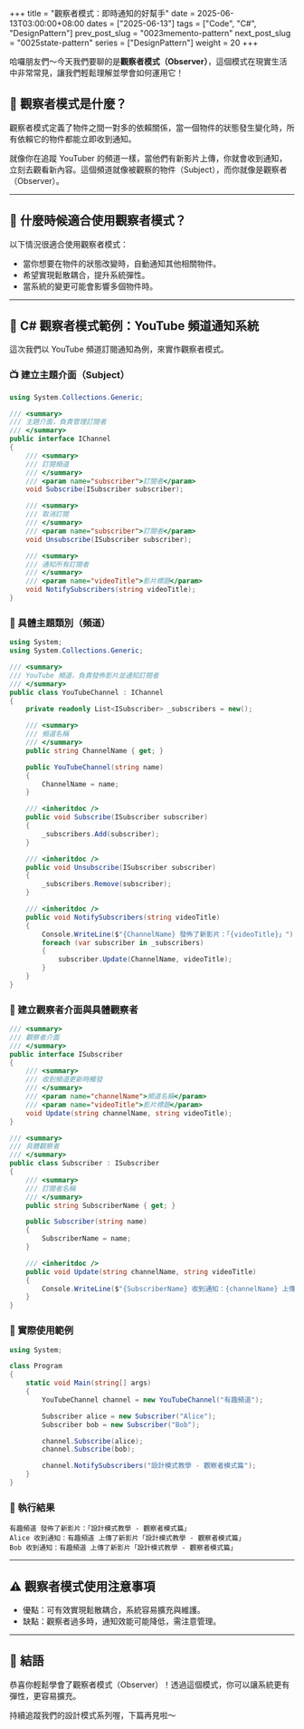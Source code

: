 +++
title = "觀察者模式：即時通知的好幫手"
date = 2025-06-13T03:00:00+08:00
dates = ["2025-06-13"]
tags = ["Code", "C#", "DesignPattern"]
prev_post_slug = "0023memento-pattern"
next_post_slug = "0025state-pattern"
series = ["DesignPattern"]
weight = 20
+++

哈囉朋友們～今天我們要聊的是**觀察者模式（Observer）**，這個模式在現實生活中非常常見，讓我們輕鬆理解並學會如何運用它！

## 🌟 觀察者模式是什麼？

觀察者模式定義了物件之間一對多的依賴關係，當一個物件的狀態發生變化時，所有依賴它的物件都能立即收到通知。

就像你在追蹤 YouTuber 的頻道一樣，當他們有新影片上傳，你就會收到通知，立刻去觀看新內容。這個頻道就像被觀察的物件（Subject），而你就像是觀察者（Observer）。

---

## 🤔 什麼時候適合使用觀察者模式？

以下情況很適合使用觀察者模式：

- 當你想要在物件的狀態改變時，自動通知其他相關物件。
- 希望實現鬆散耦合，提升系統彈性。
- 當系統的變更可能會影響多個物件時。

---

## 🔔 C# 觀察者模式範例：YouTube 頻道通知系統

這次我們以 YouTube 頻道訂閱通知為例，來實作觀察者模式。

### 📺 建立主題介面（Subject）

```csharp
using System.Collections.Generic;

/// <summary>
/// 主題介面，負責管理訂閱者
/// </summary>
public interface IChannel
{
    /// <summary>
    /// 訂閱頻道
    /// </summary>
    /// <param name="subscriber">訂閱者</param>
    void Subscribe(ISubscriber subscriber);

    /// <summary>
    /// 取消訂閱
    /// </summary>
    /// <param name="subscriber">訂閱者</param>
    void Unsubscribe(ISubscriber subscriber);

    /// <summary>
    /// 通知所有訂閱者
    /// </summary>
    /// <param name="videoTitle">影片標題</param>
    void NotifySubscribers(string videoTitle);
}
```

### 🎥 具體主題類別（頻道）

```csharp
using System;
using System.Collections.Generic;

/// <summary>
/// YouTube 頻道，負責發佈影片並通知訂閱者
/// </summary>
public class YouTubeChannel : IChannel
{
    private readonly List<ISubscriber> _subscribers = new();

    /// <summary>
    /// 頻道名稱
    /// </summary>
    public string ChannelName { get; }

    public YouTubeChannel(string name)
    {
        ChannelName = name;
    }

    /// <inheritdoc />
    public void Subscribe(ISubscriber subscriber)
    {
        _subscribers.Add(subscriber);
    }

    /// <inheritdoc />
    public void Unsubscribe(ISubscriber subscriber)
    {
        _subscribers.Remove(subscriber);
    }

    /// <inheritdoc />
    public void NotifySubscribers(string videoTitle)
    {
        Console.WriteLine($"{ChannelName} 發佈了新影片：「{videoTitle}」");
        foreach (var subscriber in _subscribers)
        {
            subscriber.Update(ChannelName, videoTitle);
        }
    }
}
```

### 👤 建立觀察者介面與具體觀察者

```csharp
/// <summary>
/// 觀察者介面
/// </summary>
public interface ISubscriber
{
    /// <summary>
    /// 收到頻道更新時觸發
    /// </summary>
    /// <param name="channelName">頻道名稱</param>
    /// <param name="videoTitle">影片標題</param>
    void Update(string channelName, string videoTitle);
}

/// <summary>
/// 具體觀察者
/// </summary>
public class Subscriber : ISubscriber
{
    /// <summary>
    /// 訂閱者名稱
    /// </summary>
    public string SubscriberName { get; }

    public Subscriber(string name)
    {
        SubscriberName = name;
    }

    /// <inheritdoc />
    public void Update(string channelName, string videoTitle)
    {
        Console.WriteLine($"{SubscriberName} 收到通知：{channelName} 上傳了新影片「{videoTitle}」");
    }
}
```

### 🚀 實際使用範例

```csharp
using System;

class Program
{
    static void Main(string[] args)
    {
        YouTubeChannel channel = new YouTubeChannel("有趣頻道");

        Subscriber alice = new Subscriber("Alice");
        Subscriber bob = new Subscriber("Bob");

        channel.Subscribe(alice);
        channel.Subscribe(bob);

        channel.NotifySubscribers("設計模式教學 - 觀察者模式篇");
    }
}
```

### 🎯 執行結果

```
有趣頻道 發佈了新影片：「設計模式教學 - 觀察者模式篇」
Alice 收到通知：有趣頻道 上傳了新影片「設計模式教學 - 觀察者模式篇」
Bob 收到通知：有趣頻道 上傳了新影片「設計模式教學 - 觀察者模式篇」
```

---

## ⚠️ 觀察者模式使用注意事項

- 優點：可有效實現鬆散耦合，系統容易擴充與維護。
- 缺點：觀察者過多時，通知效能可能降低，需注意管理。

---

## 🎉 結語

恭喜你輕鬆學會了觀察者模式（Observer）！透過這個模式，你可以讓系統更有彈性，更容易擴充。

持續追蹤我們的設計模式系列喔，下篇再見啦～
